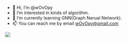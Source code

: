 - 👋 Hi, I’m @wOvOpy
- 👀 I’m interested in kinds of algorithm.
- 🌱 I’m currently learning GNN(Graph Nerual Network).
- 📫 You can reach me by email wOvOpy@gmail.com 
<!-- - 💞️ I’m looking to collaborate on ... -->


<!---
wOvOpy/wOvOpy is a ✨ special ✨ repository because its `README.md` (this file) appears on your GitHub profile.
You can click the Preview link to take a look at your changes.
--->
![](https://komarev.com/ghpvc/?username=wOvOpy)
<!-- [![MasterHead](https://blog-cnblogs.oss-cn-hangzhou.aliyuncs.com/img/infinity-676717.jpg)](https://github.com/wOvOpy) -->

